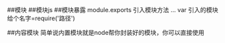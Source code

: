 ##模块
##模块js
##模块暴露
module.exports
引入模块方法
...
var 引入的模块给个名字=require('路径')

##内容模块
简单说内置模块就是node帮你封装好的模块，你可以直接使用